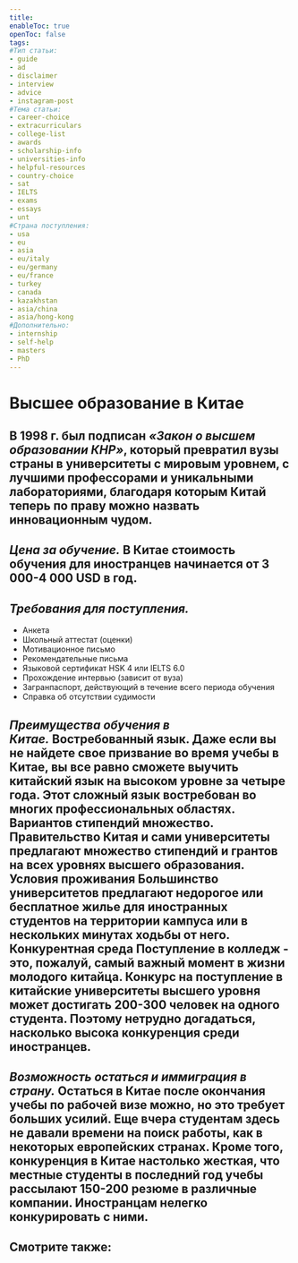 ```yaml
---
title: 
enableToc: true
openToc: false
tags:
#Тип статьи:
- guide 
- ad
- disclaimer
- interview
- advice
- instagram-post 
#Тема статьи:
- career-choice
- extracurriculars
- college-list
- awards
- scholarship-info
- universities-info
- helpful-resources
- country-choice 
- sat
- IELTS
- exams 
- essays
- unt
#Страна поступления:
- usa
- eu
- asia
- eu/italy
- eu/germany
- eu/france
- turkey
- canada
- kazakhstan
- asia/china 
- asia/hong-kong
#Дополнительно:
- internship 
- self-help
- masters
- PhD
---
```

# Высшее образование в Китае

## В 1998 г. был подписан _«Закон о высшем образовании КНР»_, который превратил вузы страны в университеты с мировым уровнем, с лучшими профессорами и уникальными лабораториями, благодаря которым Китай теперь по праву можно назвать инновационным чудом.

## _Цена за обучение._ В Китае стоимость обучения для иностранцев начинается от 3 000-4 000 USD в год.

## _Требования для поступления._

- Анкета
- Школьный аттестат (оценки)
- Мотивационное письмо
- Рекомендательные письма
- Языковой сертификат HSK 4 или IELTS 6.0
- Прохождение интервью (зависит от вуза)
- Загранпаспорт, действующий в течение всего периода обучения
- Справка об отсутствии судимости

## _Преимущества обучения в Китае._ Востребованный язык. Даже если вы не найдете свое призвание во время учебы в Китае, вы все равно сможете выучить китайский язык на высоком уровне за четыре года. Этот сложный язык востребован во многих профессиональных областях. Вариантов стипендий множество. Правительство Китая и сами университеты предлагают множество стипендий и грантов на всех уровнях высшего образования. Условия проживания Большинство университетов предлагают недорогое или бесплатное жилье для иностранных студентов на территории кампуса или в нескольких минутах ходьбы от него. Конкурентная среда Поступление в колледж - это, пожалуй, самый важный момент в жизни молодого китайца. Конкурс на поступление в китайские университеты высшего уровня может достигать 200-300 человек на одного студента. Поэтому нетрудно догадаться, насколько высока конкуренция среди иностранцев.

## _Возможность остаться и иммиграция в страну._ Остаться в Китае после окончания учебы по рабочей визе можно, но это требует больших усилий. Еще вчера студентам здесь не давали времени на поиск работы, как в некоторых европейских странах. Кроме того, конкуренция в Китае настолько жесткая, что местные студенты в последний год учебы рассылают 150-200 резюме в различные компании. Иностранцам нелегко конкурировать с ними.

<!-- Front links -->
Смотрите также:
- 










